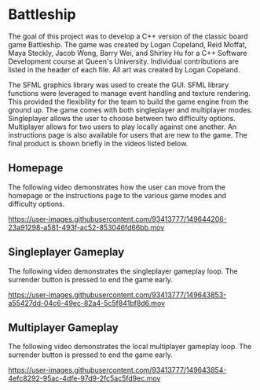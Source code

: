 # Battleship

The goal of this project was to develop a C++ version of the classic board game Battleship. The game was created by Logan Copeland, Reid Moffat, Maya Steckly, Jacob Wong, Barry Wei, and Shirley Hu for a C++ Software Development course at Queen's University. Individual contributions are listed in the header of each file. All art was created by Logan Copeland.

The SFML graphics library was used to create the GUI. SFML library functions were leveraged to manage event handling and texture rendering. This provided the flexibility for the team to build the game engine from the ground up. The game comes with both singleplayer and multiplayer modes. Singleplayer allows the user to choose between two difficulty options. Multiplayer allows for two users to play locally against one another. An instructions page is also available for users that are new to the game. The final product is shown briefly in the videos listed below.

## Homepage
The following video demonstrates how the user can move from the homepage or the instructions page to the various game modes and difficulty options.

https://user-images.githubusercontent.com/93413777/149644206-23a91298-a581-493f-ac52-853046fd66bb.mov

## Singleplayer Gameplay
The following video demonstrates the singleplayer gameplay loop. The surrender button is pressed to end the game early.

https://user-images.githubusercontent.com/93413777/149643853-a55427dd-04c6-49ec-82a4-5c5f841bf8d6.mov

## Multiplayer Gameplay
The following video demonstrates the local multiplayer gameplay loop. The surrender button is pressed to end the game early.

https://user-images.githubusercontent.com/93413777/149643854-4efc8292-95ac-4dfe-97d9-2fc5ac5fd9ec.mov
